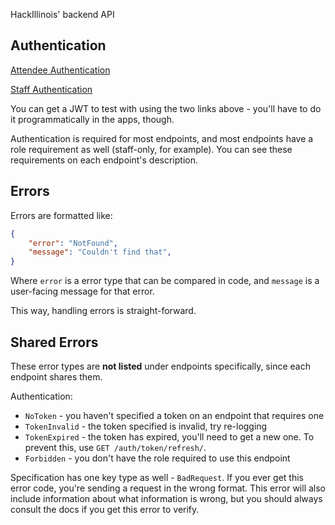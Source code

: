 HackIllinois' backend API

## Authentication

[Attendee Authentication](https://adonix.hackillinois.org/auth/login/github?device=dev)

[Staff Authentication](https://adonix.hackillinois.org/auth/login/google?device=dev)

You can get a JWT to test with using the two links above - you'll have to do it programmatically in the apps, though.

Authentication is required for most endpoints, and most endpoints have a role requirement as well (staff-only, for example).
You can see these requirements on each endpoint's description.

## Errors
Errors are formatted like:
```json
{
    "error": "NotFound",
    "message": "Couldn't find that",
}
```
Where `error` is a error type that can be compared in code, and `message` is a user-facing message for that error.

This way, handling errors is straight-forward.

## Shared Errors
These error types are **not listed** under endpoints specifically, since each endpoint shares them.

Authentication:
- `NoToken` - you haven't specified a token on an endpoint that requires one
- `TokenInvalid` - the token specified is invalid, try re-logging
- `TokenExpired` - the token has expired, you'll need to get a new one. To prevent this, use `GET /auth/token/refresh/`.
- `Forbidden` - you don't have the role required to use this endpoint

Specification has one key type as well - `BadRequest`.
If you ever get this error code, you're sending a request in the wrong format.
This error will also include information about what information is wrong,
but you should always consult the docs if you get this error to verify.
